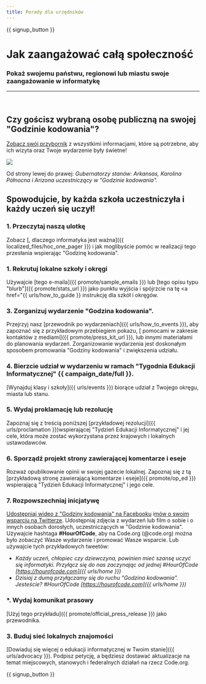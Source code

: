```yaml
---
title: Porady dla urzędników
---
```


{{ signup_button }}

# Jak zaangażować całą społeczność

### Pokaż swojemu państwu, regionowi lub miastu swoje zaangażowanie w informatykę

* * *

</br>

## Czy gościsz wybraną osobę publiczną na swojej "Godzinie kodowania"?

[Zobacz swój przybornik](/files/elected-official.pdf) z wszystkimi informacjami, które są potrzebne, aby ich wizyta oraz Twoje wydarzenie były świetne!

![](/images/fit-800/hoc_govs.png)

Od strony lewej do prawej: *Gubernatorzy stanów: Arkansas, Karolina Północna i Arizona uczestniczący w "Godzinie kodowania".*

## Spowodujcie, by każda szkoła uczestniczyła i każdy uczeń się uczył!

### 1. Przeczytaj naszą ulotkę

Zobacz [, dlaczego informatyka jest ważna]({{ localized_files/hoc_one_pager }}) i jak moglibyście pomóc w realizacji tego przesłania wspierając "Godzinę kodowania".

### 1. Rekrutuj lokalne szkoły i okręgi

Używajcie [tego e-maila]({{ promote/sample_emails }}) lub [tego opisu typu "blurb"]({{ promote/stats_url }}) jako punktu wyjścia i spójrzcie na tę <a href="{{ urls/how_to_guide }} instrukcję</a> dla szkół i okręgów.

### 3. Zorganizuj wydarzenie "Godzina kodowania".

Przejrzyj nasz [przewodnik po wydarzeniach]({{ urls/how_to_events }}), aby zapoznać się z przykładowym przebiegiem pokazu, [ pomocami w zakresie kontaktów z mediami]({{ promote/press_kit_url }}), lub innymi materiałami do planowania wydarzeń. Zorganizowanie wydarzenia jest doskonałym sposobem promowania "Godziny kodowania" i zwiększenia udziału.

### 4. Bierzcie udział w wydarzeniu w ramach "Tygodnia Edukacji Informatycznej" {{ campaign_date/full }}.

[Wynajduj klasy i szkoły]({{ urls/events }}) biorące udział z Twojego okręgu, miasta lub stanu.

### 5. Wydaj proklamację lub rezolucję

Zapoznaj się z treścią poniższej [przykładowej rezolucji]({{ urls/proclamation }})wspierającej "Tydzień Edukacji Informatycznej" i jej cele, która może zostać wykorzystana przez krajowych i lokalnych ustawodawców.

### 6. Sporządź projekt strony zawierającej komentarze i eseje

Rozważ opublikowanie opinii w swojej gazecie lokalnej. Zapoznaj się z tą [przykładową stronę zawierającą komentarze i eseje]({{ promote/op_ed }}) wspierającą "Tydzień Edukacji Informatycznej" i jego cele.

### 7. Rozpowszechniaj inicjatywę

[Udostępniaj wideo z "Godziny kodowania" na Facebooku](https://www.facebook.com/sharer/sharer.php?u=http%3A%2Fu%2Fhourofcode.com%2Fus) i[mów o swoim wsparciu na Twitterze](https://twitter.com/intent/tweet?url=http%3A%2F%2Fhourofcode.com&text=I%27m%20participating%20in%20this%20year%27s%20%23HourOfCode%2C%20are%20you%3F%20%40codeorg&original_referer=https%3A%2F%2Fwww.google.com%2Furl%3Fq%3Dhttps%253A%252F%252Ftwitter.com%252Fshare%253Fhashtags%253D%2526amp%253Brelated%253Dcodeorg%2526amp%253Btext%253DI%252527m%252Bparticipating%252Bin%252Bthis%252Byear%252527s%252B%252523HourOfCode%25252C%252Bare%252Byou%25253F%252B%252540codeorg%2526amp%253Burl%253Dhttp%25253A%25252F%25252Fhourofcode.com%26sa%3DD%26sntz%3D1%26usg%3DAFQjCNE1GLTUbKZfMlEh9Aj5w0iswz6PYQ&related=codeorg&hashtags=). Udostępniaj zdjęcia z wydarzeń lub film o sobie i o innych osobach dorosłych, uczestniczących w "Godzinie kodowania". Używajcie hashtaga **#HourOfCode**, aby na Code.org (@code.org) można było zobaczyć Wasze wydarzenie i promować Wasze wsparcie. Lub używajcie tych przykładowych tweetów:

- *Każdy uczeń, chłopiec czy dziewczyna, powinien mieć szansę uczyć się informatyki. Przyłącz się do nas zaczynając od jednej #HourOfCode [https://hourofcode.com]({{ urls/home }})*
- *Dzisiaj z dumą przyłączamy się do ruchu "Godzina kodowania". Jesteście? #HourOfCode [https://hourofcode.com]({{ urls/home }})*

### *. Wydaj komunikat prasowy

[Użyj tego przykładu]({{ promote/official_press_release }}) jako przewodnika.

### 3. Buduj sieć lokalnych znajomości

[Dowiaduj się więcej o edukacji informatycznej w Twoim stanie]({{ urls/advocacy }}). Podpisz petycję, a będziesz dostawać aktualizacje na temat miejscowych, stanowych i federalnych działań na rzecz Code.org.

{{ signup_button }}